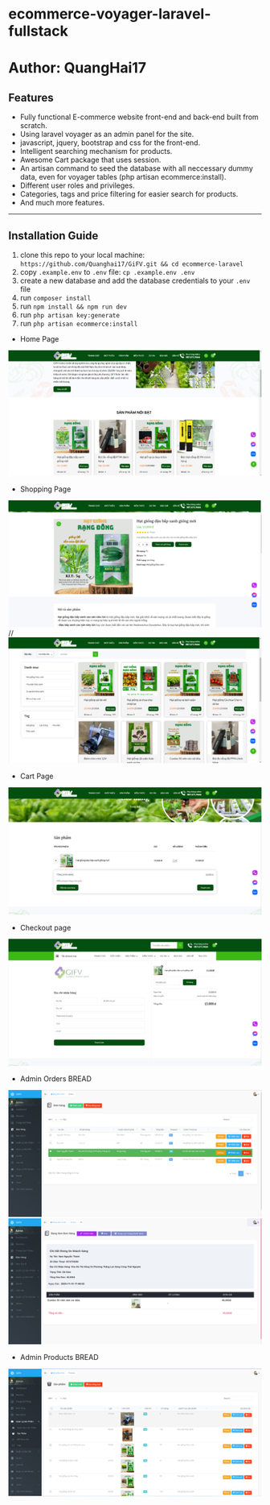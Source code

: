 # ecommerce-voyager-laravel-fullstack

# Author: QuangHai17
## Features

-   Fully functional E-commerce website front-end and back-end built from scratch.
-   Using laravel voyager as an admin panel for the site.
-   javascript, jquery, bootstrap and css for the front-end.
-   Intelligent searching mechanism for products.
-   Awesome Cart package that uses session.
-   An artisan command to seed the database with all neccessary dummy data, even for voyager tables (php artisan ecommerce:install).
-   Different user roles and privileges.
-   Categories, tags and price filtering for easier search for products.
-   And much more features.

---

## Installation Guide

1. clone this repo to your local machine: `https://github.com/Quanghai17/GiFV.git && cd ecommerce-laravel`
1. copy `.example.env` to `.env` file: `cp .example.env .env`
1. create a new database and add the database credentials to your `.env` file
1. run `composer install`
1. run `npm install && npm run dev`
1. run `php artisan key:generate`
1. run `php artisan ecommerce:install`

-   Home Page

![App UI](/ui1.png)

-   Shopping Page

![App UI](/ui2.png)
//
![App UI](/ui5.png)

-   Cart Page

![App UI](/ui3.png)

-   Checkout page

![App UI](/ui4.png)

-   Admin Orders BREAD

![App UI](/ui6.png)
![App UI](/ui7.png)

-   Admin Products BREAD

![App UI](/ui8.png)
